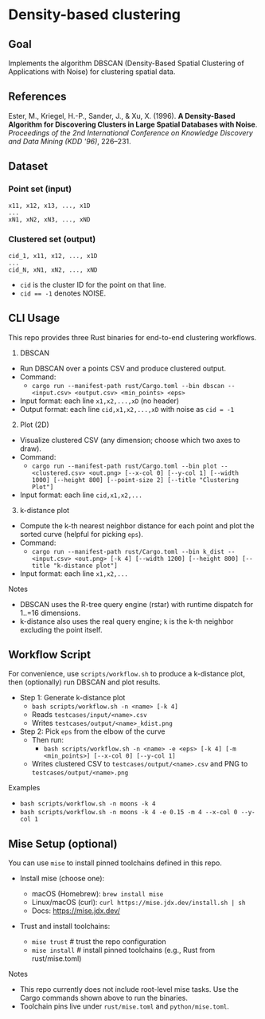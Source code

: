 # Density-based clustering

## Goal

Implements the algorithm DBSCAN (Density-Based Spatial Clustering of Applications with Noise) for clustering spatial
data.

## References

Ester, M., Kriegel, H.-P., Sander, J., & Xu, X. (1996). **A Density-Based Algorithm for Discovering Clusters in Large
Spatial Databases with Noise**. *Proceedings of the 2nd International Conference on Knowledge Discovery and Data
Mining (KDD '96)*, 226–231.

## Dataset

### Point set (input)

```
x11, x12, x13, ..., x1D
...
xN1, xN2, xN3, ..., xND
```

### Clustered set (output)

```
cid_1, x11, x12, ..., x1D
...
cid_N, xN1, xN2, ..., xND
```

- `cid` is the cluster ID for the point on that line.
- `cid == -1` denotes NOISE.

## CLI Usage

This repo provides three Rust binaries for end-to-end clustering workflows.

1) DBSCAN
- Run DBSCAN over a points CSV and produce clustered output.
- Command:
  - `cargo run --manifest-path rust/Cargo.toml --bin dbscan -- <input.csv> <output.csv> <min_points> <eps>`
- Input format: each line `x1,x2,...,xD` (no header)
- Output format: each line `cid,x1,x2,...,xD` with noise as `cid = -1`

2) Plot (2D)
- Visualize clustered CSV (any dimension; choose which two axes to draw).
- Command:
  - `cargo run --manifest-path rust/Cargo.toml --bin plot -- <clustered.csv> <out.png> [--x-col 0] [--y-col 1] [--width 1000] [--height 800] [--point-size 2] [--title "Clustering Plot"]`
- Input format: each line `cid,x1,x2,...`

3) k-distance plot
- Compute the k-th nearest neighbor distance for each point and plot the sorted curve (helpful for picking `eps`).
- Command:
  - `cargo run --manifest-path rust/Cargo.toml --bin k_dist -- <input.csv> <out.png> [-k 4] [--width 1200] [--height 800] [--title "k-distance plot"]`
- Input format: each line `x1,x2,...`

Notes
- DBSCAN uses the R-tree query engine (rstar) with runtime dispatch for 1..=16 dimensions.
- k-distance also uses the real query engine; `k` is the k-th neighbor excluding the point itself.

## Workflow Script

For convenience, use `scripts/workflow.sh` to produce a k-distance plot, then (optionally) run DBSCAN and plot results.

- Step 1: Generate k-distance plot
  - `bash scripts/workflow.sh -n <name> [-k 4]`
  - Reads `testcases/input/<name>.csv`
  - Writes `testcases/output/<name>_kdist.png`
- Step 2: Pick `eps` from the elbow of the curve
  - Then run:
    - `bash scripts/workflow.sh -n <name> -e <eps> [-k 4] [-m <min_points>] [--x-col 0] [--y-col 1]`
  - Writes clustered CSV to `testcases/output/<name>.csv` and PNG to `testcases/output/<name>.png`

Examples
- `bash scripts/workflow.sh -n moons -k 4`
- `bash scripts/workflow.sh -n moons -k 4 -e 0.15 -m 4 --x-col 0 --y-col 1`

## Mise Setup (optional)

You can use `mise` to install pinned toolchains defined in this repo.

- Install mise (choose one):
  - macOS (Homebrew): `brew install mise`
  - Linux/macOS (curl): `curl https://mise.jdx.dev/install.sh | sh`
  - Docs: https://mise.jdx.dev/

- Trust and install toolchains:
  - `mise trust`          # trust the repo configuration
  - `mise install`        # install pinned toolchains (e.g., Rust from rust/mise.toml)

Notes
- This repo currently does not include root-level mise tasks. Use the Cargo commands shown above to run the binaries.
- Toolchain pins live under `rust/mise.toml` and `python/mise.toml`.
